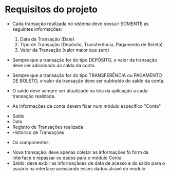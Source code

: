 # Requisitos do projeto

* Cada transação realizada no sistema deve possuir SOMENTE as seguintes informações:
  1) Data da Transação (Date)
  2) Tipo de Transação (Depósito, Transferência, Pagamento de Boleto)
  3) Valor da Transação (valor maior que zero)

* Sempre que a transação for do tipo DEPÓSITO, o valor da transação deve ser adicionado ao saldo da conta.
* Sempre que a transação for do tipo TRANSFERÊNCIA ou PAGAMENTO DE BOLETO, o valor da transação deve ser subtraído do saldo da conta.
* O saldo deve sempre ser atualizado na tela da aplicação a cada transação realizada.

* As informações da conta devem ficar num módulo específico "Conta"
- Saldo 
- Data
- Registro de Transações realizada
- Historico de Transações

* Os componentes
- Nova transação: deve apenas coletar as informações fo form da interface e repassar os dados para o módulo Conta
- Saldo: deve exibir as informaçãoes de data de acesso e do saldo para o usuário na interface acessando esses dados atravé do modulo